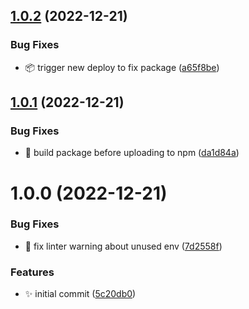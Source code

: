 ## [1.0.2](https://github.com/BerniWittmann/semantic-release-bitrise/compare/v1.0.1...v1.0.2) (2022-12-21)


### Bug Fixes

* :package: trigger new deploy to fix package ([a65f8be](https://github.com/BerniWittmann/semantic-release-bitrise/commit/a65f8be119efe2adf7a2ecc43733ffec5ba2067f))

## [1.0.1](https://github.com/BerniWittmann/semantic-release-bitrise/compare/v1.0.0...v1.0.1) (2022-12-21)


### Bug Fixes

* :construction_worker: build package before uploading to npm ([da1d84a](https://github.com/BerniWittmann/semantic-release-bitrise/commit/da1d84a35e784e7ce90febd0013a6238653f9b30))

# 1.0.0 (2022-12-21)


### Bug Fixes

* :rotating_light: fix linter warning about unused env ([7d2558f](https://github.com/BerniWittmann/semantic-release-bitrise/commit/7d2558fed10c9d0259455c6cb2fa87bda034bfad))


### Features

* :sparkles: initial commit ([5c20db0](https://github.com/BerniWittmann/semantic-release-bitrise/commit/5c20db0e3219ccc6e53bd5bb04aa039e62bcd72d))
